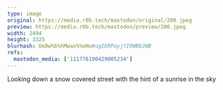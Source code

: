 ```yaml
---
type: image
original: https://media.r0b.tech/mastodon/original/200.jpeg
preview: https://media.r0b.tech/mastodon/preview/200.jpeg
width: 2494
height: 3325
blurhash: UeDw%b%hMwax%%oHo#ogIERPoyjYI9WBbJWB
refs:
  mastodon_media: ['111776190429005234']
---
```


Looking down a snow covered street with the hint of a sunrise in the sky
